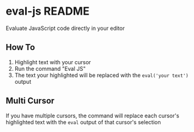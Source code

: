 # eval-js README

Evaluate JavaScript code directly in your editor

## How To

1. Highlight text with your cursor
2. Run the command "Eval JS"
3. The text your highlighted will be replaced with the `eval('your text')` output

## Multi Cursor
If you have multiple cursors, the command will replace each cursor's highlighted text with the `eval` output of that cursor's selection